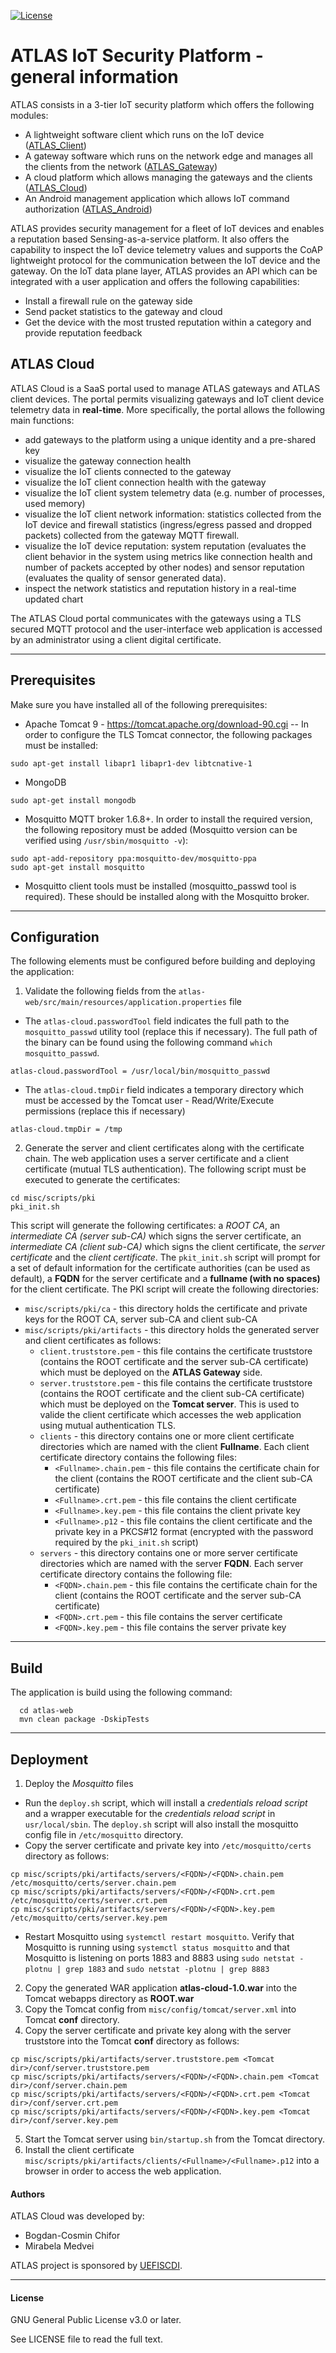 [![License](https://img.shields.io/badge/license-GPL%20v3.0%20or%20later-brightgreen.svg)](https://github.com/chiforbogdan/atlas_cloud/blob/master/LICENSE)

# ATLAS IoT Security Platform - general information
ATLAS consists in a 3-tier IoT security platform which offers the following modules:
* A lightweight software client which runs on the IoT device ([ATLAS_Client])
* A gateway software which runs on the network edge and manages all the clients from the network ([ATLAS_Gateway])
* A cloud platform which allows managing the gateways and the clients ([ATLAS_Cloud])
* An Android management application which allows IoT command authorization ([ATLAS_Android])

ATLAS provides security management for a fleet of IoT devices and enables a reputation based Sensing-as-a-service platform. It also offers the capability to inspect the IoT device telemetry values and supports the CoAP lightweight protocol for the communication between the IoT device and the gateway.
On the IoT data plane layer, ATLAS provides an API which can be integrated with a user application and offers the following capabilities:
* Install a firewall rule on the gateway side
* Send packet statistics to the gateway and cloud
* Get the device with the most trusted reputation within a category and provide reputation feedback

## ATLAS Cloud
ATLAS Cloud is a SaaS portal used to manage ATLAS gateways and ATLAS client devices. The portal permits visualizing gateways and IoT client device telemetry data in **real-time**. More specifically, the portal allows the following main functions:
* add gateways to the platform using a unique identity and a pre-shared key
* visualize the gateway connection health
* visualize the IoT clients connected to the gateway
* visualize the IoT client connection health with the gateway
* visualize the IoT client system telemetry data (e.g. number of processes, used memory)
* visualize the IoT client network information: statistics collected from the IoT device and firewall statistics (ingress/egress passed and dropped packets) collected from the gateway MQTT firewall. 
* visualize the IoT device reputation: system reputation (evaluates the client behavior in the system using metrics like connection health and number of packets accepted by other nodes) and sensor reputation (evaluates the quality of sensor generated data).
* inspect the network statistics and reputation history in a real-time updated chart

The ATLAS Cloud portal communicates with the gateways using a TLS secured MQTT protocol and the user-interface web application is accessed by an administrator using a client digital certificate.

---

## Prerequisites
 Make sure you have installed all of the following prerequisites:
 - Apache Tomcat 9 - https://tomcat.apache.org/download-90.cgi
 -- In order to configure the TLS Tomcat connector, the following packages must be installed:
```
sudo apt-get install libapr1 libapr1-dev libtcnative-1
```

 - MongoDB
```
sudo apt-get install mongodb
```
 - Mosquitto MQTT broker 1.6.8+. In order to install the required version, the following repository must be added (Mosquitto version can be verified using `/usr/sbin/mosquitto -v`):
```
sudo apt-add-repository ppa:mosquitto-dev/mosquitto-ppa
sudo apt-get install mosquitto
```
- Mosquitto client tools must be installed (mosquitto_passwd tool is required). These should be installed along with the Mosquitto broker.

---

## Configuration
 The following elements must be configured before building and deploying the application:
1. Validate the following fields from the `atlas-web/src/main/resources/application.properties` file
 - The `atlas-cloud.passwordTool` field indicates the full path to the `mosquitto_passwd` utility tool (replace this if necessary). The full path of the binary can be found using the following command `which mosquitto_passwd`.
```
atlas-cloud.passwordTool = /usr/local/bin/mosquitto_passwd
```
 - The `atlas-cloud.tmpDir` field indicates a temporary directory which must be accessed by the Tomcat user - Read/Write/Execute permissions (replace this if necessary)
```
atlas-cloud.tmpDir = /tmp
```
2. Generate the server and client certificates along with the certificate chain. The web application uses a server certificate and a client certificate (mutual TLS authentication).
The following script must be executed to generate the certificates:
```
cd misc/scripts/pki
pki_init.sh
```
This script will generate the following certificates: a *ROOT CA*, an *intermediate CA (server sub-CA)* which signs the server certificate, an *intermediate CA (client sub-CA)* which signs the client certificate, the *server certificate* and the *client certificate*.
The `pkit_init.sh` script will prompt for a set of default information for the certificate authorities (can be used as default), a **FQDN** for the server certificate and a **fullname (with no spaces)** for the client certificate.
The PKI script will create the following directories:
* `misc/scripts/pki/ca` - this directory holds the certificate and private keys for the ROOT CA, server sub-CA and client sub-CA
* `misc/scripts/pki/artifacts` - this directory holds the generated server and client certificates as follows:
  * `client.truststore.pem` - this file contains the certificate truststore (contains the ROOT certificate and the server sub-CA certificate) which must be deployed on the **ATLAS Gateway** side.
  * `server.truststore.pem` - this file contains the certificate truststore (contains the ROOT certificate and the client sub-CA certificate) which must be deployed on the **Tomcat server**. This is used to valide the client certificate which accesses the web application using mutual authentication TLS.
  * `clients` - this directory contains one or more client certificate directories which are named with the client **Fullname**. Each client certificate directory contains the following files:
    * `<Fullname>.chain.pem` - this file contains the certificate chain for the client (contains the ROOT certificate and the client sub-CA certificate)
    * `<Fullname>.crt.pem` - this file contains the client certificate
    * `<Fullname>.key.pem` - this file contains the client private key
    * `<Fullname>.p12` - this file contains the client certificate and the private key in a PKCS#12 format (encrypted with the password required by the `pki_init.sh` script)
  * `servers` - this directory contains one or more server certificate directories which are named with the server **FQDN**. Each server certificate directory contains the following file:
    * `<FQDN>.chain.pem` - this file contains the certificate chain for the client (contains the ROOT certificate and the server sub-CA certificate)
    * `<FQDN>.crt.pem` - this file contains the server certificate
    * `<FQDN>.key.pem` - this file contains the server private key
---

## Build
  The application is build using the following command:
  ```
    cd atlas-web
    mvn clean package -DskipTests
  ```

---

## Deployment
1. Deploy the *Mosquitto* files
* Run the `deploy.sh` script, which will install a *credentials reload script* and a wrapper executable for the *credentials reload script* in `usr/local/sbin`. The `deploy.sh` script will also install the mosquitto config file in `/etc/mosquitto` directory.
* Copy the server certificate and private key into `/etc/mosquitto/certs` directory as follows:
```
cp misc/scripts/pki/artifacts/servers/<FQDN>/<FQDN>.chain.pem /etc/mosquitto/certs/server.chain.pem
cp misc/scripts/pki/artifacts/servers/<FQDN>/<FQDN>.crt.pem /etc/mosquitto/certs/server.crt.pem
cp misc/scripts/pki/artifacts/servers/<FQDN>/<FQDN>.key.pem /etc/mosquitto/certs/server.key.pem
```
* Restart Mosquitto using `systemctl restart mosquitto`. Verify that Mosquitto is running using `systemctl status mosquitto` and that Mosquitto is listening on ports 1883 and 8883 using `sudo netstat -plotnu | grep 1883` and `sudo netstat -plotnu | grep 8883`
2. Copy the generated WAR application **atlas-cloud-1.0.war** into the Tomcat webapps directory as **ROOT.war**
3. Copy the Tomcat config from `misc/config/tomcat/server.xml` into Tomcat **conf** directory.
4. Copy the server certificate and private key along with the server truststore into the Tomcat **conf** directory as follows:
```
cp misc/scripts/pki/artifacts/server.truststore.pem <Tomcat dir>/conf/server.truststore.pem
cp misc/scripts/pki/artifacts/servers/<FQDN>/<FQDN>.chain.pem <Tomcat dir>/conf/server.chain.pem
cp misc/scripts/pki/artifacts/servers/<FQDN>/<FQDN>.crt.pem <Tomcat dir>/conf/server.crt.pem
cp misc/scripts/pki/artifacts/servers/<FQDN>/<FQDN>.key.pem <Tomcat dir>/conf/server.key.pem
```
5. Start the Tomcat server using `bin/startup.sh` from the Tomcat directory.
6. Install the client certificate `misc/scripts/pki/artifacts/clients/<Fullname>/<Fullname>.p12` into a browser in order to access the web application.

#### Authors
ATLAS Cloud was developed by:
* Bogdan-Cosmin Chifor
* Mirabela Medvei

ATLAS project is sponsored by [UEFISCDI].

----

#### License
GNU General Public License v3.0 or later.

See LICENSE file to read the full text.

[ATLAS_Client]: https://github.com/chiforbogdan/atlas_client
[ATLAS_Gateway]: https://github.com/chiforbogdan/atlas_gateway
[ATLAS_Cloud]: https://github.com/chiforbogdan/atlas_cloud
[ATLAS_Android]: https://github.com/chiforbogdan/atlas_android
[UEFISCDI]: https://uefiscdi.gov.ro/

